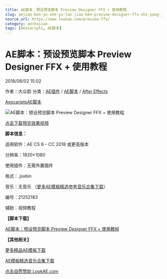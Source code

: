 ```yaml
---
title: AE脚本：预设预览脚本 Preview Designer FFX + 使用教程
slug: aejiao-ben-yu-she-yu-lan-jiao-ben-preview-designer-ffx-shi-yong-jiao-cheng
source_url: https://www.lookae.com/preview-ffx/
category: aechajian
tags: [Aescaripts, AE脚本]
---
```

# AE脚本：预设预览脚本 Preview Designer FFX + 使用教程

2018/08/02 15:02

作者：大众脸
分类：[AE插件](https://www.lookae.com/after-effects/aechajian/) / [AE脚本](https://www.lookae.com/after-effects/aescripts/) / [After Effects](https://www.lookae.com/after-effects/)

[Aescaripts](https://www.lookae.com/tag/aescaripts/)[AE脚本](https://www.lookae.com/tag/ae%e8%84%9a%e6%9c%ac/)

![AE脚本：预设预览脚本 Preview Designer FFX + 使用教程](https://www.lookae.com/wp-content/uploads/2018/08/Preview-Designer-FFX.jpg "AE脚本：预设预览脚本 Preview Designer FFX + 使用教程-LookAE.com")

[](https://s3.envato.com/h264-video-previews/a1164e89-576f-438f-a0de-a36b785037b9/21252183.mp4?_=1")

[点击下载预览效果视频](https://s3.envato.com/h264-video-previews/a1164e89-576f-438f-a0de-a36b785037b9/21252183.mp4)

**脚本信息：**

适用软件：AE CS 6 – CC 2018 或更高版本

分辨率：1920\*1080

使用插件：无需外置插件

格式：.jsxbin

音乐：无音乐 （[更多AE模板精选参考音乐合集下载](https://item.taobao.com/item.htm?spm=a1z10.1.w4004-2793089344.4.MUvxbV&id=37289930486)）

编号：21252183

辅助：视频教程

**【脚本下载】**

[AE脚本：预设预览脚本 Preview Designer FFX + 使用教程](https://lookae.ctfile.com/fs/680462-301410267)

**【其他相关】**

[更多精品AE模板下载](https://www.lookae.com/after-effects/other-after-effects/)

[AE模板精选音乐合集下载](https://item.taobao.com/item.htm?spm=a1z10.1.w4004-2793089344.4.MUvxbV&id=37289930486)

[点击自愿赞助 LookAE.com](https://www.lookae.com/sponsor/)
